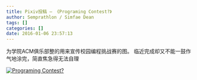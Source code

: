 ```yaml
---
title: Pixiv投稿 – 《Programing Contest?》
author: Semprathlon / Simfae Dean
tags: []
categories: []
date: 2016-01-06 23:57:13
---
```

为学院ACM俱乐部整的用来宣传校园编程挑战赛的图。
临近完成却又不能一鼓作气地涂完，简直焦急得无法自理

[![Programing Contest?](/blog/uploads/2016/01/160104-.png)](http://www.pixiv.net/member_illust.php?mode=medium&illust_id=54558575)